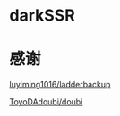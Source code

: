 # darkSSR





# 感谢

[luyiming1016/ladderbackup](https://github.com/luyiming1016/ladderbackup)

[ToyoDAdoubi/doubi](https://github.com/ToyoDAdoubi/doubi)